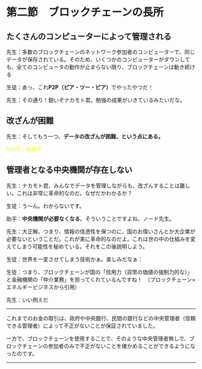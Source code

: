 # 第二節　ブロックチェーンの長所

<!-- 先に長所三つをまとめておくのはどうだろか -->

<!-- ①たくさんのコンピューターによって管理される -->

<!-- ②改竄（かいざん）が困難 -->

<!-- ③管理者となる中央機関が存在しない -->

<!-- みたいな -->

## たくさんのコンピューターによって管理される

先生：多数のブロックチェーンのネットワーク参加者のコンピューターで、同じデータが保存されている。そのため、いくつかのコンピューターがダウンしても、全てのコンピュータの動作が止まらない限り、ブロックチェーンは動き続ける

生徒：あっ、これ<strong>P2P（ピア・ツー・ピア）</strong>でやったやつだ！

先生：その通り！鋭いぞナカモト君。勉強の成果がいきているみたいだな。

## 改ざんが困難

先生：そしてもう一つ、<strong>データの改ざんが困難、という点にある。</strong>

<span style="color:yellow;">NOTE：執筆中</span>

## 管理者となる中央機関が存在しない

先生：ナカモト君、みんなでデータを管理しながらも、改ざんすることは難しい。これは非常に革命的なのだ。なぜだかわかるか？

生徒：う〜ん。わからないです。

助手：<strong>中央機関が必要なくなる</strong>。そういうことですよね、ノード先生。

先生：大正解。つまり、情報の信憑性を保つのに、国のお偉いさんとか大企業が必要ないということだ。これが実に革命的なのだよ。これは世の中の仕組みを変えてしまう可能性を秘めている。それをこの後説明しよう。

生徒：世界を一変させてしまう技術かぁ。楽しみだなぁ：

生徒：つまり、ブロックチェーンが国の「信用力（貨幣の価値の強制力的な）」と金融機関の「仲介業務」を担ってくれているんですね！　（ブロックチェーン×エネルギービジネスから引用）

先生：いい例えだ

***
これまでのお金の取引は、政府や中央銀行、民間の銀行などの中央管理者（信頼できる管理者）によって不正がないことが保証されていました。

一方で、ブロックチェーンを使用することで、そのような中央管理者無しで、ブロックチェーンの参加者のみで不正がないことを確かめることができるようになったのです。
***


